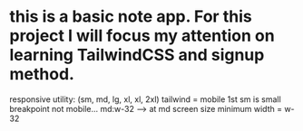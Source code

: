 # this is a basic note app. For this project I will focus my attention on learning TailwindCSS and signup method.

responsive utility: (sm, md, lg, xl, xl, 2xl) tailwind = mobile 1st sm is small breakpoint not mobile...
md:w-32 --> at md screen size minimum width = w-32